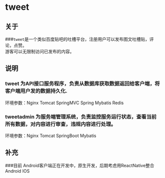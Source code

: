 # tweet 

## 关于
###`tweet`是一个类似百度贴吧的吐槽平台，注册用户可以发布图文吐槽贴，评论，点赞。<br>游客可以无限制访问已发布的内容。

## 说明

### tweet 为API接口服务程序，负责从数据库获取数据返回给客户端，将客户端用户发的数据持久化.<br>
环境参数：Nginx Tomcat SpringMVC Spring Mybatis Redis <br>

### tweetadmin 为服务端管理系统，负责监控服务运行状态，查看当前所有数据，对内容进行审查，违规内容进行处理。
环境参数：Nginx Tomcat SpringBoot Mybatis <br>

## 补充
###目前 Android客户端正在开发中，原生开发，后期考虑用ReactNative整合Android IOS